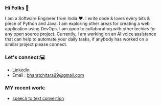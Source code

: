 ### Hi Folks 👋
I am a Software Engineer from India :heart:. I write code & loves every bits & piece of Python and Java. I am exploring other areas for creating a web application using DevOps. I am open to collaborating with other techies for any open source project.
Currently, I am working on an AI voice assistance that can help to automate your daily tasks, if anybody has worked on a similar project please connect.

### Let's connect::computer:
* [LinkedIn](https://www.linkedin.com/in/bharat-chitara-007bond/) 
* Email : bharatchitara99@gmail.com

### MY recent work: 
* [speech to text convertion](https://github.com/bharatchitara/speech-to-text)


<!--
**bharatchitara/bharatchitara** is a ✨ _special_ ✨ repository because its `README.md` (this file) appears on your GitHub profile.

Here are some ideas to get you started:

- 🔭 I’m currently working on ...
- 🌱 I’m currently learning ...
- 👯 I’m looking to collaborate on ...
- 🤔 I’m looking for help with ...
- 💬 Ask me about ...
- 📫 How to reach me: ...
- 😄 Pronouns: ...
- ⚡ Fun fact: ...
-->

